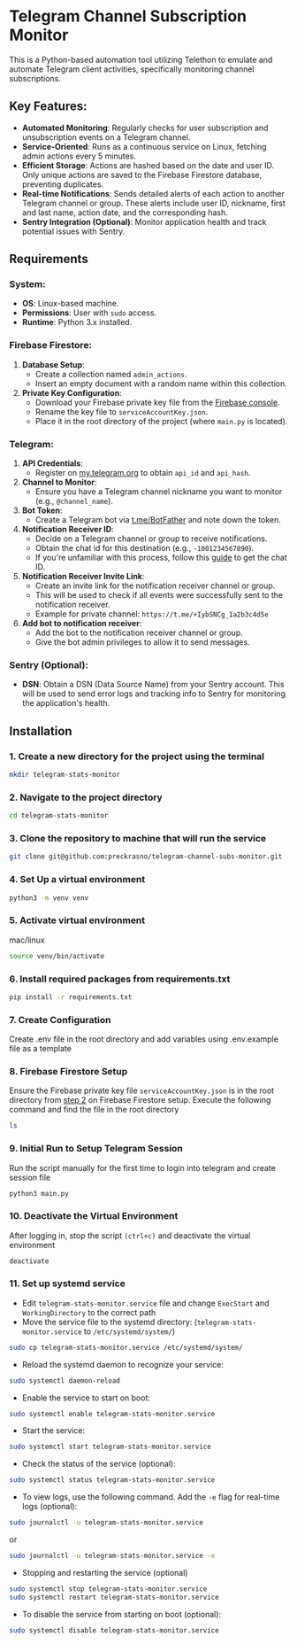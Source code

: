 # Telegram Channel Subscription Monitor

This is a Python-based automation tool utilizing Telethon to emulate and automate Telegram client activities, specifically monitoring channel subscriptions.

## Key Features:

- **Automated Monitoring**: Regularly checks for user subscription and unsubscription events on a Telegram channel.
- **Service-Oriented**: Runs as a continuous service on Linux, fetching admin actions every 5 minutes.
- **Efficient Storage**: Actions are hashed based on the date and user ID. Only unique actions are saved to the Firebase Firestore database, preventing duplicates.
- **Real-time Notifications**: Sends detailed alerts of each action to another Telegram channel or group. These alerts include user ID, nickname, first and last name, action date, and the corresponding hash.
- **Sentry Integration (Optional)**: Monitor application health and track potential issues with Sentry. 

## Requirements

### System:
- **OS**: Linux-based machine.
- **Permissions**: User with `sudo` access.
- **Runtime**: Python 3.x installed.

### Firebase Firestore:
1. **Database Setup**: 
    - Create a collection named `admin_actions`.
    - Insert an empty document with a random name within this collection.
2. **Private Key Configuration**: 
    - Download your Firebase private key file from the [Firebase console](https://console.firebase.google.com/).
    - Rename the key file to `serviceAccountKey.json`.
    - Place it in the root directory of the project (where `main.py` is located).

### Telegram:
1. **API Credentials**: 
    - Register on [my.telegram.org](https://my.telegram.org/) to obtain `api_id` and `api_hash`.
2. **Channel to Monitor**: 
    - Ensure you have a Telegram channel nickname you want to monitor (e.g., `@channel_name`).
3. **Bot Token**: 
    - Create a Telegram bot via [t.me/BotFather](https://t.me/BotFather) and note down the token.
4. **Notification Receiver ID**: 
    - Decide on a Telegram channel or group to receive notifications.
    - Obtain the chat id for this destination (e.g., `-1001234567890`). 
    - If you're unfamiliar with this process, follow this [guide](https://gist.github.com/mraaroncruz/e76d19f7d61d59419002db54030ebe35) to get the chat ID.
5. **Notification Receiver Invite Link**: 
    - Create an invite link for the notification receiver channel or group.
    - This will be used to check if all events were successfully sent to the notification receiver.
    - Example for private channel: `https://t.me/+IybSNCg_1a2b3c4d5e`
6. **Add bot to notification receiver**: 
    - Add the bot to the notification receiver channel or group.
    - Give the bot admin privileges to allow it to send messages.

### Sentry (Optional):
- **DSN**: Obtain a DSN (Data Source Name) from your Sentry account. This will be used to send error logs and tracking info to Sentry for monitoring the application's health.


## Installation

### 1. Create a new directory for the project using the terminal
```bash
mkdir telegram-stats-monitor
```

### 2. Navigate to the project directory
```bash
cd telegram-stats-monitor
```

### 3. Clone the repository to machine that will run the service
```bash
git clone git@github.com:preckrasno/telegram-channel-subs-monitor.git .
```

### 4. Set Up a virtual environment
```bash
python3 -m venv venv
```

### 5. Activate virtual environment
mac/linux
```bash
source venv/bin/activate
```

### 6. Install required packages from requirements.txt
```bash
pip install -r requirements.txt
```

### 7. Create Configuration
Create .env file in the root directory and add variables using .env.example file as a template

### 8. Firebase Firestore Setup
Ensure the Firebase private key file `serviceAccountKey.json` is in the root directory from [step 2](#firebase-firestore) on Firebase Firestore setup. Execute the following command and find the file in the root directory
```bash
ls
```

### 9. Initial Run to Setup Telegram Session
Run the script manually for the first time to login into telegram and create session file
```bash
python3 main.py
```

### 10. Deactivate the Virtual Environment
After logging in, stop the script `(ctrl+c)` and deactivate the virtual environment
```bash
deactivate
```

### 11. Set up systemd service
- Edit `telegram-stats-monitor.service` file and change `ExecStart` and `WorkingDirectory` to the correct path
- Move the service file to the systemd directory:
 (`telegram-stats-monitor.service` to `/etc/systemd/system/`)
```bash
sudo cp telegram-stats-monitor.service /etc/systemd/system/
```
- Reload the systemd daemon to recognize your service:
```bash
sudo systemctl daemon-reload
```
- Enable the service to start on boot:
```bash
sudo systemctl enable telegram-stats-monitor.service
```
- Start the service:
```bash
sudo systemctl start telegram-stats-monitor.service
```
- Check the status of the service (optional):
```bash
sudo systemctl status telegram-stats-monitor.service
```
- To view logs, use the following command. Add the `-e` flag for real-time logs (optional):
```bash
sudo journalctl -u telegram-stats-monitor.service
```
or 
```bash
sudo journalctl -u telegram-stats-monitor.service -e
```
- Stopping and restarting the service (optional)
```bash
sudo systemctl stop telegram-stats-monitor.service
sudo systemctl restart telegram-stats-monitor.service
```
- To disable the service from starting on boot (optional):
```bash
sudo systemctl disable telegram-stats-monitor.service
```